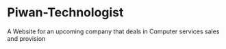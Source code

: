 # Piwan-Technologist
A Website for an upcoming company that deals in Computer services sales and provision 
